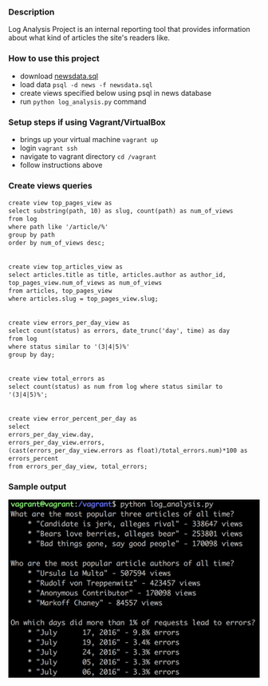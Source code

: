 ### Description

Log Analysis Project is an internal reporting tool that provides information about what kind of articles the site's readers like.

### How to use this project

 - download [newsdata.sql](https://d17h27t6h515a5.cloudfront.net/topher/2016/August/57b5f748_newsdata/newsdata.zip)
 - load data `psql -d news -f newsdata.sql`
 - create views specified below using psql in news database
 - run `python log_analysis.py` command

### Setup steps if using Vagrant/VirtualBox

- brings up your virtual machine `vagrant up`
- login `vagrant ssh`
- navigate to vagrant directory `cd /vagrant`
- follow instructions above


### Create views queries

```
create view top_pages_view as 
select substring(path, 10) as slug, count(path) as num_of_views 
from log 
where path like '/article/%' 
group by path 
order by num_of_views desc;


create view top_articles_view as 
select articles.title as title, articles.author as author_id, top_pages_view.num_of_views as num_of_views
from articles, top_pages_view 
where articles.slug = top_pages_view.slug;


create view errors_per_day_view as 
select count(status) as errors, date_trunc('day', time) as day 
from log 
where status similar to '(3|4|5)%' 
group by day;


create view total_errors as 
select count(status) as num from log where status similar to '(3|4|5)%';


create view error_percent_per_day as 
select 
errors_per_day_view.day, 
errors_per_day_view.errors, 
(cast(errors_per_day_view.errors as float)/total_errors.num)*100 as errors_percent
from errors_per_day_view, total_errors;
```

### Sample output

![alt text](https://github.com/yanko20/log_analysis_project/blob/master/sample.png)
